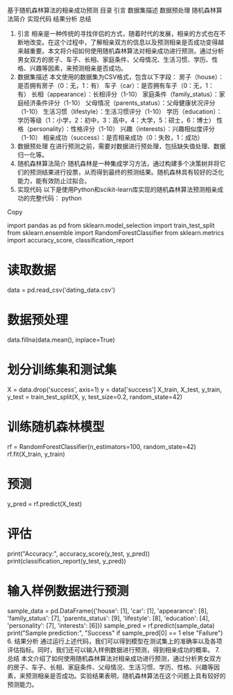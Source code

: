 基于随机森林算法的相亲成功预测
目录
引言
数据集描述
数据预处理
随机森林算法简介
实现代码
结果分析
总结
1. 引言
相亲是一种传统的寻找伴侣的方式，随着时代的发展，相亲的方式也在不断地改变。在这个过程中，了解相亲双方的信息以及预测相亲是否成功变得越来越重要。本文将介绍如何使用随机森林算法对相亲成功进行预测，通过分析男女双方的房子、车子、长相、家庭条件、父母情况、生活习惯、学历、性格、兴趣等因素，来预测相亲是否成功。
2. 数据集描述
本文使用的数据集为CSV格式，包含以下字段：
房子（house）：是否拥有房子（0：无，1：有）
车子（car）：是否拥有车子（0：无，1：有）
长相（appearance）：长相评分（1-10）
家庭条件（family_status）：家庭经济条件评分（1-10）
父母情况（parents_status）：父母健康状况评分（1-10）
生活习惯（lifestyle）：生活习惯评分（1-10）
学历（education）：学历等级（1：小学，2：初中，3：高中，4：大学，5：硕士，6：博士）
性格（personality）：性格评分（1-10）
兴趣（interests）：兴趣相似度评分（1-10）
相亲成功（success）：是否相亲成功（0：失败，1：成功）
3. 数据预处理
在进行预测之前，需要对数据进行预处理，包括缺失值处理、数据归一化等。
4. 随机森林算法简介
随机森林是一种集成学习方法，通过构建多个决策树并将它们的预测结果进行投票，从而得到最终的预测结果。随机森林具有较好的泛化能力，能有效防止过拟合。
5. 实现代码
以下是使用Python和scikit-learn库实现的随机森林算法预测相亲成功的完整代码：
python

Copy

import pandas as pd
from sklearn.model_selection import train_test_split
from sklearn.ensemble import RandomForestClassifier
from sklearn.metrics import accuracy_score, classification_report

# 读取数据
data = pd.read_csv('dating_data.csv')

# 数据预处理
data.fillna(data.mean(), inplace=True)

# 划分训练集和测试集
X = data.drop('success', axis=1)
y = data['success']
X_train, X_test, y_train, y_test = train_test_split(X, y, test_size=0.2, random_state=42)

# 训练随机森林模型
rf = RandomForestClassifier(n_estimators=100, random_state=42)
rf.fit(X_train, y_train)

# 预测
y_pred = rf.predict(X_test)

# 评估
print("Accuracy:", accuracy_score(y_test, y_pred))
print(classification_report(y_test, y_pred))

# 输入样例数据进行预测
sample_data = pd.DataFrame({'house': [1],
                            'car': [1],
                            'appearance': [8],
                            'family_status': [7],
                            'parents_status': [9],
                            'lifestyle': [8],
                            'education': [4],
                            'personality': [7],
                            'interests': [6]})
sample_pred = rf.predict(sample_data)
print("Sample prediction:", "Success" if sample_pred[0] == 1 else "Failure")
6. 结果分析
通过运行上述代码，我们可以得到模型在测试集上的准确率以及各项评估指标。同时，我们还可以输入样例数据进行预测，得到相亲成功的概率。
7. 总结
本文介绍了如何使用随机森林算法对相亲成功进行预测，通过分析男女双方的房子、车子、长相、家庭条件、父母情况、生活习惯、学历、性格、兴趣等因素，来预测相亲是否成功。实验结果表明，随机森林算法在这个问题上具有较好的预测能力。
